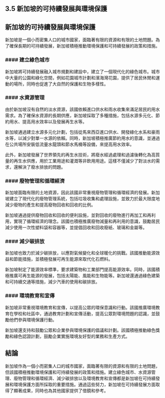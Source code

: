 ## 3.5 新加坡的可持續發展與環境保護

## 新加坡的可持續發展與環境保護

新加坡是一個小而密集人口的城市國家，面臨著有限的資源和有限的土地問題。為了確保長期的可持續發展，新加坡積極推動環境保護和可持續發展的政策和措施。

### #### 建立綠色城市

新加坡將可持續發展融入城市規劃和建設中，建立了一個現代化的綠色城市。城市中大量的公園和綠化空間，例如花園城市計劃和濱海灣花園，提供了居民休閒和運動的場所，同時也促進了大自然的保護和生物多樣性。

### #### 水資源管理

由於新加坡沒有自然的淡水資源，該國依賴進口供水和雨水收集來滿足居民的用水需求。為了確保水資源的長期供應，新加坡採取了多種措施，包括水源多元化、節約用水、提高用水效率以及發展再生水等。

新加坡通過建立水源多元化計劃，包括從馬來西亞進口供水、開發綠化水系和豪雨水等，以減少對單一水源的依賴。同時，新加坡積極推廣節約用水的意識，並通過在公共場所安裝低流量水龍頭和節水馬桶等設備，來提高用水效率。

此外，新加坡發展了世界領先的再生水技術，將廢水經過處理和過濾後轉化為高質量的再生水供應，用於工業用途和灌溉等非飲用用途。這樣不僅減少了對淡水的需求，還解決了廢水排放的問題。

### #### 廢物管理和循環經濟

新加坡面臨有限的土地資源，因此該國非常重視廢物管理和循環經濟的發展。新加坡建立了現代化的廢物管理系統，包括垃圾收集和處理設施，並致力於最大限度地減少廢物的產生和提高廢物回收和回收的比例。

新加坡通過提供廢物回收和回收的便利設施，並對回收的廢物進行再加工和再利用，實現了循環經濟的理念。該國也積極推廣廢物減量和再利用的意識，鼓勵居民減少使用一次性塑料袋和容器等，並提倡回收和回收廢紙、玻璃和金屬等。

### #### 減少碳排放

新加坡也致力於減少碳排放，以應對氣候變化和全球暖化的挑戰。該國推動能源效益和節能措施，並積極發展可再生能源來取代化石燃料。

新加坡制定了能源效率標準，要求建築物和工業部門提高能源效率。同時，該國積極推廣可再生能源的發展，包括太陽能、風能和生物能等。新加坡還通過綠色建築和可持續交通等措施，減少汽車的使用和碳排放。

### #### 環境教育和宣傳

新加坡非常重視環境教育和宣傳，以提高公眾的環保意識和行動。該國推廣環境教育在學校和社區中，通過教育計劃和宣傳活動，提高公眾對環境問題的認識，並鼓勵他們參與環境保護行動。

新加坡還支持和鼓勵公眾和企業參與環境保護的倡議和計劃。該國積極推動綠色獎勵和綠色認證計劃，鼓勵企業實施環境友好型的業務和生產方式。

## 結論

新加坡作為一個小而密集人口的城市國家，面臨著有限的資源和有限的土地問題，但該國積極推動環境保護和可持續發展的政策和措施。建立綠色城市、水資源管理、廢物管理和循環經濟、減少碳排放以及環境教育和宣傳都是新加坡在可持續發展和環境保護方面所採取的重要措施。通過這些努力，新加坡在可持續發展方面取得了顯著成果，同時也為其他國家提供了借鏡和參考。